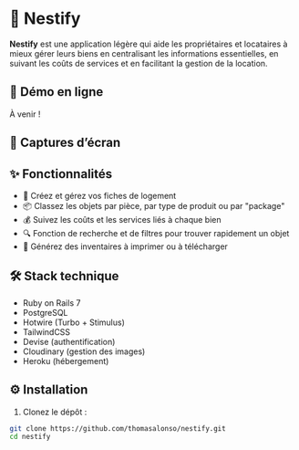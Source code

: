 # 🏡 Nestify

**Nestify** est une application légère qui aide les propriétaires et locataires à mieux gérer leurs biens en centralisant les informations essentielles, en suivant les coûts de services et en facilitant la gestion de la location.

## 🚀 Démo en ligne

À venir !

## 📸 Captures d’écran

<!-- Ajoutez ici des captures d’écran de votre application -->
<!-- Exemple : ![Capture d’écran de la page d’accueil](./public/screenshots/home.png) -->

## ✨ Fonctionnalités

- 📝 Créez et gérez vos fiches de logement
- 📦 Classez les objets par pièce, par type de produit ou par "package"
- 💰 Suivez les coûts et les services liés à chaque bien
- 🔍 Fonction de recherche et de filtres pour trouver rapidement un objet
- 🧾 Générez des inventaires à imprimer ou à télécharger

## 🛠 Stack technique

- Ruby on Rails 7
- PostgreSQL
- Hotwire (Turbo + Stimulus)
- TailwindCSS
- Devise (authentification)
- Cloudinary (gestion des images)
- Heroku (hébergement)

## ⚙️ Installation

1. Clonez le dépôt :

```bash
git clone https://github.com/thomasalonso/nestify.git
cd nestify
